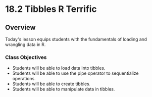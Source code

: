 # 18.2 Tibbles R Terrific

## Overview

Today's lesson equips students with the fundamentals of loading and wrangling data in R.

### Class Objectives

- Students will be able to load data into tibbles.
- Students will be able to use the pipe operator to sequentialize operations.
- Students will be able to create tibbles.
- Students will be able to manipulate data in tibbles.
